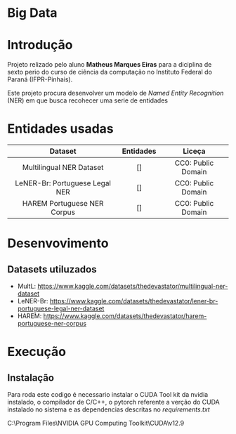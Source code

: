 # Big Data

# Introdução 
Projeto relizado pelo aluno **Matheus Marques Eiras** para a diciplina de sexto perio do curso de ciência da computação no Instituto Federal do Paraná (IFPR-Pinhais).

Este projeto procura desenvolver um modelo de *Named Entity Recognition* (NER) em que busca recohecer uma serie de entidades

# Entidades usadas 
| Dataset                        | Entidades | Liceça
| :----------------------------: | :------:  | :------: |
| Multilingual NER Dataset       | []        | CC0: Public Domain
| LeNER-Br: Portuguese Legal NER | []        | CC0: Public Domain
| HAREM Portuguese NER Corpus    | []        | CC0: Public Domain

# Desenvovimento

## Datasets utiluzados
- MultL: https://www.kaggle.com/datasets/thedevastator/multilingual-ner-dataset
- LeNER-Br: https://www.kaggle.com/datasets/thedevastator/lener-br-portuguese-legal-ner-dataset
- HAREM: https://www.kaggle.com/datasets/thedevastator/harem-portuguese-ner-corpus

# Execução

## Instalação 

Para roda este codigo é necessario instalar o CUDA Tool kit da nvidia instalado, o compilador de C/C++, o pytorch referente a verção do CUDA instalado no sistema e as dependencias descritas no *requirements.txt* 

C:\Program Files\NVIDIA GPU Computing Toolkit\CUDA\v12.9